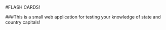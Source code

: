 #FLASH CARDS!

###This is a small web application for testing your knowledge of state and country capitals!